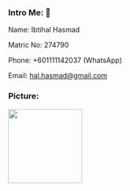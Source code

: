 ### Intro Me: 👋
Name: Ibtihal Hasmad

Matric No: 274790

Phone: +601111142037 (WhatsApp)

Email: hal.hasmad@gmail.com


### Picture:


<img src="https://user-images.githubusercontent.com/78009211/198646633-724bb2ae-ba6f-43d0-b7eb-7394a5c02f27.JPG" width="150">




